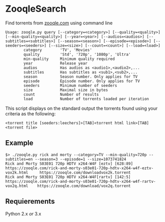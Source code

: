 # ZooqleSearch
Find torrents from [zooqle.com](https://zooqle.com) using command line

```
Usage: zooqle.py query [--category=<category>] [--quality=<quality>] [--min-quality=<quality>] [--year=<year>] [--audios=<audios>] [--subtitles=<subtitles>] [--season=<season>] [--episode=<episode>] [--seeders=<seeders>] [--size=<size>] [--count=<count>] [--load=<load>]
        category        'TV', 'Movies'
        quality         'Std', '720p', '1080p', 'Ultra'
        min-quality     Minimum quality required
        year            Release year
        audios          Has audios as <audio1>,<audio2>,...
        subtitles       Has subtitles as <sub1>,<sub2>,...
        season          Season number. Only applies for TV
        episode         Episode number. Only applies for TV
        seeders         Minimum number of seeders
        size            Maximal size in bytes
        count           Number of results
        load            Number of torrents loaded per iteration
```

This script displays on the standard output the torrents found using your criteria as the following:
```
<torrent title [seeders:leechers]>[TAB]<torrent html link>[TAB]<torrent file>
```

## Example
```
$> ./zooqle.py rick and morty --category=TV --min-quality=720p --subtitles=en --season=3 --episode=1 --size=1073741824
Rick and Morty S03E01 720p HDTV x264-W4F [eztv] [628:89]        https://zooqle.com/rick-and-morty-s03e01-720p-hdtv-x264-w4f-eztv-vox2k.html     https://zooqle.com/downloadvox2k.torrent
Rick and Morty S03E01 720p HDTV x264-W4F[rartv] [142:5] https://zooqle.com/rick-and-morty-s03e01-720p-hdtv-x264-w4f-rartv-vox2q.html    https://zooqle.com/download/vox2q.torrent
```

## Requierements
Python 2.x *or* 3.x

